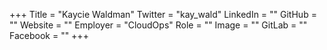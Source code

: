+++
Title = "Kaycie Waldman"
Twitter = "kay_wald"
LinkedIn = ""
GitHub = ""
Website = ""
Employer = "CloudOps"
Role = ""
Image = ""
GitLab = ""
Facebook = ""
+++
